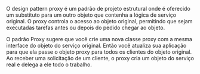 O design pattern proxy é um padrão de projeto estrutural onde é oferecido um substituto para um outro objeto que contenha a lógica de serviço original.
O proxy controla o acesso ao objeto original, permitindo que sejam executadas tarefas antes ou depois do pedido chegar ao objeto.

O padrão Proxy sugere que você crie uma nova classe proxy com a mesma interface do objeto do serviço original.
Então você atualiza sua aplicação para que ela passe o objeto proxy para todos os clientes do objeto original.
Ao receber uma solicitação de um cliente, o proxy cria um objeto do serviço real e delega a ele todo o trabalho.
